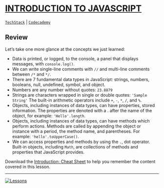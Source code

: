 # [INTRODUCTION TO JAVASCRIPT](https://drive.google.com/drive/folders/18ynjjWfdaqXFLP_-1XwtXsfDGzxa8NGD?usp=sharing)<br>
[`TechStack`](https://techstack.surge.sh) | [`Codecademy`](http://ssqt.co/mQfpbL0)

## Review

Let’s take one more glance at the concepts we just learned:
- Data is printed, or logged, to the console, a panel that displays messages, with `console.log()`.
- We can write single-line comments with `//` and multi-line comments between `/*` and `*/`.
- There are 7 fundamental data types in JavaScript: strings, numbers, booleans, null, undefined, symbol, and object.
- Numbers are any number without quotes: `23.8879`
- Strings are characters wrapped in single or double quotes: `'Sample String'`
The built-in arithmetic operators include `+`, `-`, `*`, `/`, and `%`.
- Objects, including instances of data types, can have properties, stored information. The properties are denoted with a . after the name of the object, for example: `'Hello'.length`.
- Objects, including instances of data types, can have methods which perform actions. Methods are called by appending the object or instance with a period, the method name, and parentheses. For example: `'hello'.toUpperCase()`.
- We can access properties and methods by using the `.`, dot operator.
Built-in objects, including `Math`, are collections of methods and properties that JavaScript provides.

Download the [Introduction: Cheat Sheet](https://www.codecademy.com/learn/introduction-to-javascript/modules/learn-javascript-introduction/reference) to help you remember the content covered in this lesson.

--------------------------------------------------------------------------------

[![Lessons](https://s3.amazonaws.com/codecademy-content/courses/learn-javascript-introduction-introduction-to-javascript/JS_graphic.svg)](https://drive.google.com/drive/folders/18ynjjWfdaqXFLP_-1XwtXsfDGzxa8NGD?usp=sharing)
